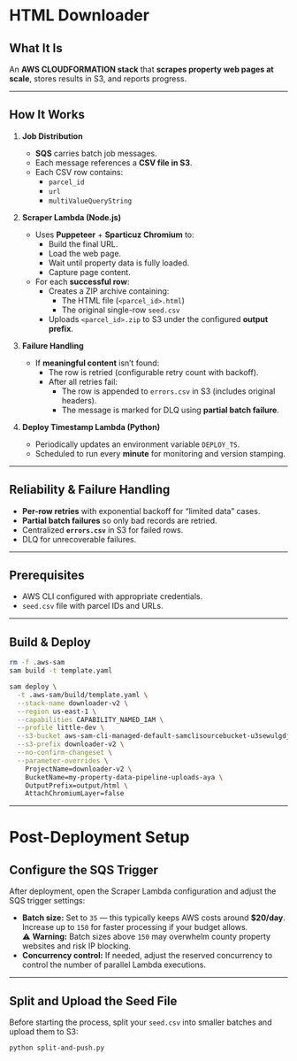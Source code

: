 # HTML Downloader 

## What It Is
An **AWS CLOUDFORMATION stack** that **scrapes property web pages at scale**, stores results in S3, and reports progress.

---

## How It Works

1. **Job Distribution**  
   - **SQS** carries batch job messages.  
   - Each message references a **CSV file in S3**.  
   - Each CSV row contains:
     - `parcel_id`
     - `url`
     - `multiValueQueryString`

2. **Scraper Lambda (Node.js)**  
   - Uses **Puppeteer** + **Sparticuz Chromium** to:
     - Build the final URL.
     - Load the web page.
     - Wait until property data is fully loaded.
     - Capture page content.
   - For each **successful row**:
     - Creates a ZIP archive containing:
       - The HTML file (`<parcel_id>.html`)
       - The original single-row `seed.csv`
     - Uploads `<parcel_id>.zip` to S3 under the configured **output prefix**.

3. **Failure Handling**  
   - If **meaningful content** isn’t found:
     - The row is retried (configurable retry count with backoff).
     - After all retries fail:
       - The row is appended to `errors.csv` in S3 (includes original headers).
       - The message is marked for DLQ using **partial batch failure**.

4. **Deploy Timestamp Lambda (Python)**  
   - Periodically updates an environment variable `DEPLOY_TS`.
   - Scheduled to run every **minute** for monitoring and version stamping.

---

## Reliability & Failure Handling

- **Per-row retries** with exponential backoff for “limited data” cases.
- **Partial batch failures** so only bad records are retried.
- Centralized **`errors.csv`** in S3 for failed rows.
- DLQ for unrecoverable failures.

---

## Prerequisites

- AWS CLI configured with appropriate credentials.
- `seed.csv` file with parcel IDs and URLs.

---

## Build & Deploy

```bash
rm -f .aws-sam
sam build -t template.yaml

sam deploy \
  -t .aws-sam/build/template.yaml \
  --stack-name downloader-v2 \
  --region us-east-1 \
  --capabilities CAPABILITY_NAMED_IAM \
  --profile little-dev \
  --s3-bucket aws-sam-cli-managed-default-samclisourcebucket-u3sewulgdjcm \
  --s3-prefix downloader-v2 \
  --no-confirm-changeset \
  --parameter-overrides \
    ProjectName=downloader-v2 \
    BucketName=my-property-data-pipeline-uploads-aya \
    OutputPrefix=output/html \
    AttachChromiumLayer=false
```
---

# Post-Deployment Setup

## Configure the SQS Trigger

After deployment, open the Scraper Lambda configuration and adjust the SQS trigger settings:

- **Batch size:** Set to `35` — this typically keeps AWS costs around **$20/day**. Increase up to `150` for faster processing if your budget allows.  
  ⚠ **Warning:** Batch sizes above `150` may overwhelm county property websites and risk IP blocking.
- **Concurrency control:** If needed, adjust the reserved concurrency to control the number of parallel Lambda executions.

---

## Split and Upload the Seed File

Before starting the process, split your `seed.csv` into smaller batches and upload them to S3:

```bash
python split-and-push.py






